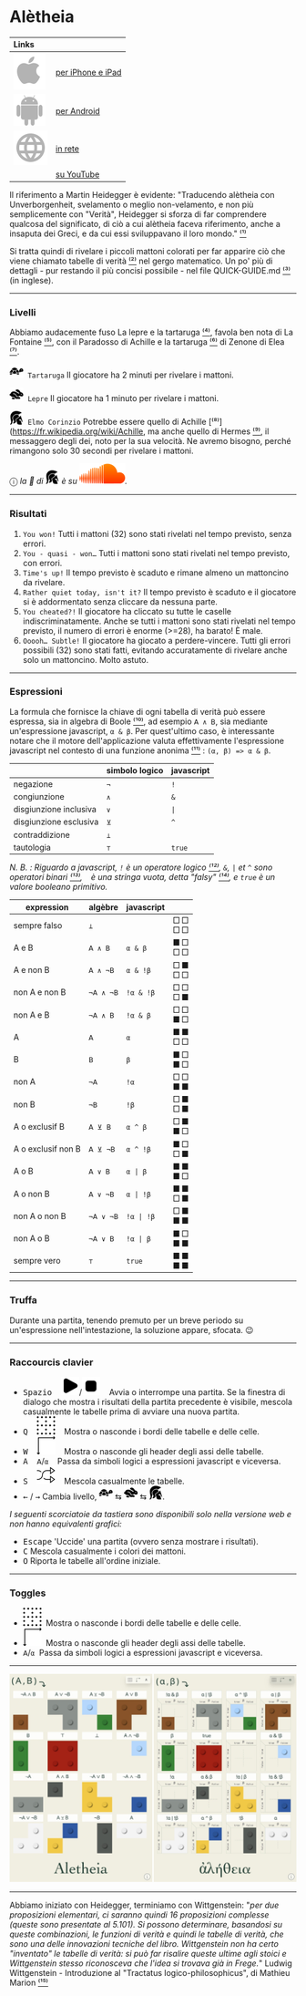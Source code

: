 # Alètheia

<!-- ⁰¹²³⁴⁵⁶⁷⁸⁹ -->

| Links                                                    |                                                                                              |
| :------------------------------------------------------- | :------------------------------------------------------------------------------------------- |
| ![Apple App Store](assets/svg/Apple_logo_grey.svg)       | [per iPhone e iPad](https://apps.apple.com/us/app/aletheia-by-%C3%A6quologica/id6476017817)  |
| ![Android App Store](assets/svg/android-svgrepo-com.svg) | [per Android](https://play.google.com/store/apps/details?id=com.cthiebaud.aletheia.twa)      |
| ![WWW](assets/svg/internet-svgrepo-com.svg)              | [in rete](https://aletheia.cthiebaud.com/)                                                   |
|                                                          | [su YouTube](https://youtu.be/ayb2metdNAI)                                                   |

Il riferimento a Martin Heidegger è evidente: "Traducendo alètheia con Unverborgenheit, svelamento o meglio non-velamento, e non più semplicemente con "Verità", Heidegger si sforza di far comprendere qualcosa del significato, di ciò a cui alètheia faceva riferimento, anche a insaputa dei Greci, e da cui essi sviluppavano il loro mondo." [⁽¹⁾](https://fr.wikipedia.org/wiki/Al%C3%A8theia_dans_la_philosophie_de_Martin_Heidegger)

Si tratta quindi di rivelare i piccoli mattoni colorati per far apparire ciò che viene chiamato tabelle di verità [⁽²⁾](https://fr.wikipedia.org/wiki/Table_de_v%C3%A9rit%C3%A9) nel gergo matematico. Un po' più di dettagli - pur restando il più concisi possibile - nel file QUICK-GUIDE.md [⁽³⁾](QUICK-GUIDE.md) (in inglese).

--- 

### Livelli

Abbiamo audacemente fuso La lepre e la tartaruga [⁽⁴⁾](https://fr.wikipedia.org/wiki/Le_Li%C3%A8vre_et_la_Tortue_(La_Fontaine)), favola ben nota di La Fontaine [⁽⁵⁾](https://fr.wikipedia.org/wiki/Jean_de_La_Fontaine), con il Paradosso di Achille e la tartaruga [⁽⁶⁾](https://fr.wikipedia.org/wiki/Paradoxe_d%27Achille_et_de_la_tortue) di Zenone di Elea [⁽⁷⁾](https://fr.wikipedia.org/wiki/Z%C3%A9non_d%27%C3%89l%C3%A9e).

<img src="svg/tortoise-fill-svgrepo-com.svg" style="width: 24px;">&nbsp; `Tartaruga` Il giocatore ha 2 minuti per rivelare i mattoni.

<img src="svg/hare-fill-svgrepo-com.svg" style="width: 24px;">&nbsp; `Lepre`  Il giocatore ha 1 minuto per rivelare i mattoni.

<img src="svg/ancient-greek-helmet-1-svgrepo-com.svg" style="width: 24px;">&nbsp; `Elmo Corinzio` Potrebbe essere quello di Achille [⁽⁸⁾](https://fr.wikipedia.org/wiki/Achille, ma anche quello di Hermes [⁽⁹⁾](https://fr.wikipedia.org/wiki/Herm%C3%A8s), il messaggero degli dei, noto per la sua velocità. Ne avremo bisogno, perché rimangono solo 30 secondi per rivelare i mattoni.

ⓘ *la 🎵 di <img src="svg/ancient-greek-helmet-1-svgrepo-com.svg" alt="Achilles" style="width: 24px;">
è su [![SoundCloud](svg/soundcloud.svg)](https://soundcloud.com/christophe-thiebaud/aletheia?si=83569a3c774e4cdf84c684e74478af34&utm_source=clipboard&utm_medium=text&utm_campaign=social_sharing).*

--- 

### Risultati

1. `You won!` Tutti i mattoni (32) sono stati rivelati nel tempo previsto, senza errori.
2. `You - quasi - won…` Tutti i mattoni sono stati rivelati nel tempo previsto, con errori.
3. `Time's up!` Il tempo previsto è scaduto e rimane almeno un mattoncino da rivelare.
4. `Rather quiet today, isn't it?` Il tempo previsto è scaduto e il giocatore si è addormentato senza cliccare da nessuna parte.
5. `You cheated?!` Il giocatore ha cliccato su tutte le caselle indiscriminatamente. Anche se tutti i mattoni sono stati rivelati nel tempo previsto, il numero di errori è enorme (>=28), ha barato! È male.
6. `Ooooh… Subtle!` Il giocatore ha giocato a perdere-vincere. Tutti gli errori possibili (32) sono stati fatti, evitando accuratamente di rivelare anche solo un mattoncino. Molto astuto.

--- 

### Espressioni

La formula che fornisce la chiave di ogni tabella di verità può essere espressa, sia in algebra di Boole [⁽¹⁰⁾](https://fr.wikipedia.org/wiki/Alg%C3%A8bre_de_Boole_(logique)), ad esempio `𝖠 ∧ 𝖡`, sia mediante un'espressione javascript, `α & β`. Per quest'ultimo caso, è interessante notare che il motore dell'applicazione valuta effettivamente l'espressione javascript nel contesto di una funzione anonima [⁽¹¹⁾](https://fr.wikipedia.org/wiki/Fonction_anonyme) : `(α, β) => α & β`.

|  | simbolo logico | javascript |
|---|---|---|
| negazione              | `¬`  | `!`   |
| congiunzione           | `∧`  | `&`   |
| disgiunzione inclusiva | `∨`  | `\|`  |
| disgiunzione esclusiva | `⊻`  | `^`   |
| contraddizione         | `⊥`  | ` `   |
| tautologia            | `⊤`  | `true`|

*N. B. : Riguardo a javascript, `!` è un operatore logico [⁽¹²⁾](https://developer.mozilla.org/fr/docs/Web/JavaScript/Guide/Expressions_and_operators#op%C3%A9rateurs_logiques), `&`, `|` et `^` sono operatori binari [⁽¹³⁾](https://developer.mozilla.org/fr/docs/Web/JavaScript/Guide/Expressions_and_operators#op%C3%A9rateurs_binaires), ` ` è una stringa vuota, detta "falsy" [⁽¹⁴⁾](https://fr.wiktionary.org/wiki/falsy), e `true` è un valore booleano primitivo.*

<!-- https://fr.wikipedia.org/wiki/Liste_de_symboles_logiques -->

| expression | algèbre | javascript |  |
|---|---|---|---|
| sempre falso      | `⊥`       | ` `        | □ □<br>□ □ |
| A e B              | `𝖠 ∧ 𝖡`   | `α & β`    | ■ □<br>□ □ |
| A e non B          | `𝖠 ∧ ¬𝖡`  | `α & !β`   | □ ■<br>□ □ |
| non A e non B      | `¬𝖠 ∧ ¬𝖡` | `!α & !β`  | □ □<br>□ ■ |
| non A e B          | `¬𝖠 ∧ 𝖡`  | `!α & β`   | □ □<br>■ □ |
| A                   | `𝖠`       | `α`        | ■ ■<br>□ □ |
| B                   | `𝖡`       | `β`        | ■ □<br>■ □ |
| non A               | `¬𝖠`      | `!α`       | □ □<br>■ ■ |
| non B               | `¬𝖡`      | `!β`       | □ ■<br>□ ■ |
| A o exclusif B     | `𝖠 ⊻ 𝖡`   | `α ^ β`    | □ ■<br>■ □ | 
| A o exclusif non B | `𝖠 ⊻ ¬𝖡`  | `α ^ !β`   | ■ □<br>□ ■ |
| A o B              | `𝖠 ∨ 𝖡`   | `α \| β`   | ■ ■<br>■ □ |
| A o non B          | `𝖠 ∨ ¬𝖡`  | `α \| !β`  | ■ ■<br>□ ■ |
| non A o non B      | `¬𝖠 ∨ ¬𝖡` | `!α \| !β` | □ ■<br>■ ■ |
| non A o B          | `¬𝖠 ∨ 𝖡`  | `!α \| β`  | ■ □<br>■ ■ |
| sempre vero      | `⊤`       | `true`     | ■ ■<br>■ ■ |

--- 

### Truffa

Durante una partita, tenendo premuto per un breve periodo su un'espressione nell'intestazione, la soluzione appare, sfocata. 😉

--- 

### Raccourcis clavier

* <kbd>Spazio</kbd> &nbsp;&nbsp;&nbsp;<img src="svg/b-start.svg">/<img src="svg/b-stop.svg" >&nbsp;&nbsp;&nbsp; Avvia o interrompe una partita. Se la finestra di dialogo che mostra i risultati della partita precedente è visibile, mescola casualmente le tabelle prima di avviare una nuova partita.
* <kbd>Q</kbd> &nbsp;&nbsp;&nbsp;<img src="svg/b-grid.svg"   >&nbsp;&nbsp;&nbsp; Mostra o nasconde i bordi delle tabelle e delle celle.
* <kbd>W</kbd> &nbsp;&nbsp;&nbsp;<img src="svg/b-axes.svg"   >&nbsp;&nbsp;&nbsp; Mostra o nasconde gli header degli assi delle tabelle.
* <kbd>A</kbd> &nbsp;&nbsp;&nbsp;`𝖠`/`α`&nbsp;&nbsp;&nbsp; Passa da simboli logici a espressioni javascript e viceversa.
* <kbd>S</kbd> &nbsp;&nbsp;&nbsp;<img src="svg/b-shuffle.svg">&nbsp;&nbsp;&nbsp; Mescola casualmente le tabelle.
* <kbd>←</kbd> / <kbd>→</kbd> Cambia livello, <img src="svg/tortoise-fill-svgrepo-com.svg" style="width: 24px;"> ⇆ <img src="svg/hare-fill-svgrepo-com.svg" style="width: 24px;"> ⇆ <img src="svg/ancient-greek-helmet-1-svgrepo-com.svg" style="width: 24px;">.

*I seguenti scorciatoie da tastiera sono disponibili solo nella versione web e non hanno equivalenti grafici:*
* <kbd>Escape</kbd>  'Uccide' una partita (ovvero senza mostrare i risultati).
* <kbd>C</kbd> Mescola casualmente i colori dei mattoni.
* <kbd>O</kbd> Riporta le tabelle all'ordine iniziale.

--- 

### Toggles 

* <img src="svg/b-grid.svg" >&nbsp; Mostra o nasconde i bordi delle tabelle e delle celle.
* <img src="svg/b-axes.svg" >&nbsp; Mostra o nasconde gli header degli assi delle tabelle.
* `𝖠`/`α`&nbsp; Passa da simboli logici a espressioni javascript e viceversa.

--- 

![ἀλήθεια](screenshots/2024-03-20_2330x1688.jpg)

--- 

Abbiamo iniziato con Heidegger, terminiamo con Wittgenstein: "*per due proposizioni elementari, ci saranno quindi 16 proposizioni complesse (queste sono presentate al 5.101). Si possono determinare, basandosi su queste combinazioni, le funzioni di verità e quindi le tabelle di verità, che sono una delle innovazioni tecniche del libro. Wittgenstein non ha certo "inventato" le tabelle di verità: si può far risalire queste ultime agli stoici e Wittgenstein stesso riconosceva che l'idea si trovava già in Frege.*" Ludwig Wittgenstein - Introduzione al "Tractatus logico-philosophicus", di Mathieu Marion [⁽¹⁵⁾](https://www.cairn.info/ludwig-wittgenstein--9782130533344-page-85.htm)
